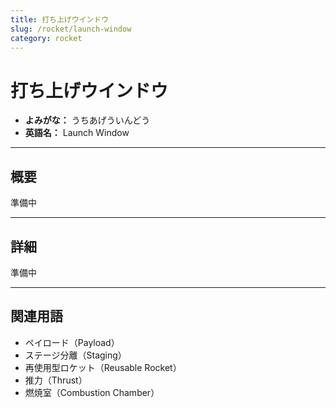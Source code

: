 ```yaml
---
title: 打ち上げウインドウ
slug: /rocket/launch-window
category: rocket
---
```


# 打ち上げウインドウ

- **よみがな：** うちあげういんどう  
- **英語名：** Launch Window  

---

## 概要

準備中  

---

## 詳細

準備中  

---

## 関連用語

- ペイロード（Payload）
- ステージ分離（Staging）
- 再使用型ロケット（Reusable Rocket）
- 推力（Thrust）
- 燃焼室（Combustion Chamber）
